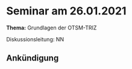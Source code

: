 # Seminar am 26.01.2021

__Thema:__ Grundlagen der OTSM-TRIZ

Diskussionsleitung: NN

## Ankündigung
